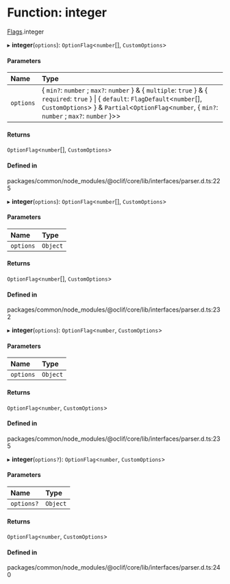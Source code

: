# Function: integer

[Flags](../modules/Flags.md).integer

▸ **integer**(`options`): `OptionFlag`<`number`[], `CustomOptions`\>

#### Parameters

| Name | Type |
| :------ | :------ |
| `options` | { `min?`: `number` ; `max?`: `number`  } & { `multiple`: ``true``  } & { `required`: ``true``  } \| { `default`: `FlagDefault`<`number`[], `CustomOptions`\>  } & `Partial`<`OptionFlag`<`number`, { `min?`: `number` ; `max?`: `number`  }\>\> |

#### Returns

`OptionFlag`<`number`[], `CustomOptions`\>

#### Defined in

packages/common/node_modules/@oclif/core/lib/interfaces/parser.d.ts:225

▸ **integer**(`options`): `OptionFlag`<`number`[], `CustomOptions`\>

#### Parameters

| Name | Type |
| :------ | :------ |
| `options` | `Object` |

#### Returns

`OptionFlag`<`number`[], `CustomOptions`\>

#### Defined in

packages/common/node_modules/@oclif/core/lib/interfaces/parser.d.ts:232

▸ **integer**(`options`): `OptionFlag`<`number`, `CustomOptions`\>

#### Parameters

| Name | Type |
| :------ | :------ |
| `options` | `Object` |

#### Returns

`OptionFlag`<`number`, `CustomOptions`\>

#### Defined in

packages/common/node_modules/@oclif/core/lib/interfaces/parser.d.ts:235

▸ **integer**(`options?`): `OptionFlag`<`number`, `CustomOptions`\>

#### Parameters

| Name | Type |
| :------ | :------ |
| `options?` | `Object` |

#### Returns

`OptionFlag`<`number`, `CustomOptions`\>

#### Defined in

packages/common/node_modules/@oclif/core/lib/interfaces/parser.d.ts:240
